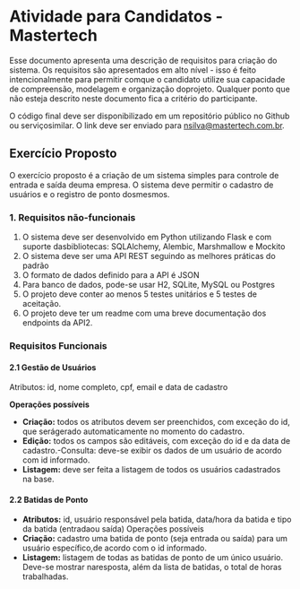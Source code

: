 
# Atividade para Candidatos - Mastertech

Esse documento apresenta uma descrição de requisitos para criação do sistema. Os requisitos são apresentados em alto nível - isso é feito intencionalmente para permitir comque o candidato utilize sua capacidade de compreensão, modelagem e organização doprojeto. Qualquer ponto que não esteja descrito neste documento fica a critério do participante.

O código final deve ser disponibilizado em um repositório público no Github ou serviçosimilar. O link deve ser enviado para ​nsilva@mastertech.com.br​.

## Exercício Proposto

O exercício proposto é a criação de um sistema simples para controle de entrada e saída deuma empresa. O sistema deve permitir o cadastro de usuários e o registro de ponto dosmesmos.

### 1. Requisitos não-funcionais

1. O sistema deve ser desenvolvido em Python utilizando Flask e com suporte dasbibliotecas: SQLAlchemy, Alembic, Marshmallow e Mockito
2. O sistema deve ser uma API REST seguindo as melhores práticas do padrão
3. O formato de dados definido para a API é JSON
4. Para banco de dados, pode-se usar H2, SQLite, MySQL ou Postgres
5. O projeto deve conter ao menos 5 testes unitários e 5 testes de aceitação.
6. O projeto deve ter um readme com uma breve documentação dos endpoints da API2. 

### Requisitos Funcionais

#### 2.1 Gestão de Usuários
Atributos: ​id, nome completo, cpf, email e data de cadastro

**Operações possíveis**
 - **Criação​:** todos os atributos devem ser preenchidos, com exceção do id, que serágerado automaticamente no momento do cadastro.
 - **Edição​:** todos os campos são editáveis, com exceção do id e da data de cadastro.-Consulta​: deve-se exibir os dados de um usuário de acordo com id informado.
 - **Listagem​:** deve ser feita a listagem de todos os usuários cadastrados na base.

#### 2.2 Batidas de Ponto
 - **Atributos:​** id, usuário responsável pela batida, data/hora da batida e tipo da batida (entradaou saída)
Operações possíveis
 - **Criação​:** cadastro uma batida de ponto (seja entrada ou saída) para um usuário específico,de acordo com o id informado.
 - **Listagem​:** listagem de todas as batidas de ponto de um único usuário. Deve-se mostrar naresposta, além da lista de batidas, o total de horas trabalhadas.
